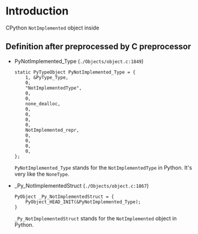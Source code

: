 # Introduction
CPython `NotImplemented` object inside

## Definition after preprocessed by C preprocessor
* PyNotImplemented_Type (`./Objects/object.c:1849`)
  ```
  static PyTypeObject PyNotImplemented_Type = {
      1, &PyType_Type,
      0,
      "NotImplementedType",
      0,
      0,
      none_dealloc,
      0,
      0,
      0,
      0,
      NotImplemented_repr,
      0,
      0,
      0,
      0,
  };
  ```
  `PyNotImplemented_Type` stands for the `NotImplementedType` in Python. It's very like the `NoneType`.

* _Py_NotImplementedStruct (`./Objects/object.c:1867`)
  ```
  PyObject _Py_NotImplementedStruct = {
      PyObject_HEAD_INIT(&PyNotImplemented_Type);
  }
  ```
  `_Py_NotImplementedStruct` stands for the `NotImplemented` object in Python.
